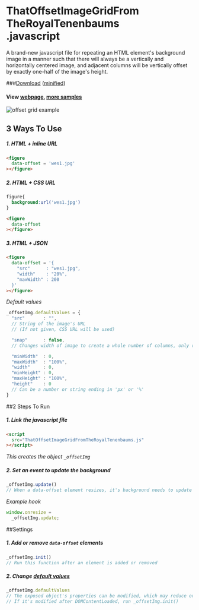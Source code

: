 # ThatOffsetImageGridFrom <br> TheRoyalTenenbaums <br> .javascript

A brand-new javascript file for repeating an HTML element's background image in a manner such that there will always be a vertically and horizontally centered image, and adjacent columns will be vertically offset by exactly one-half of the image's height.

###[Download](https://github.com/tvler/ThatOffsetImageGridFromTheRoyalTenenbaums.js/blob/master/ThatOffsetImageGridFromTheRoyalTenenbaums.js) ([minified](https://github.com/tvler/ThatOffsetImageGridFromTheRoyalTenenbaums.js/blob/master/ThatOffsetImageGridFromTheRoyalTenenbaums.min.js))
#### View [webpage](http://tylerdeitz.co/ThatOffsetImageGridFromTheRoyalTenenbaums.js), [more samples](http://tylerdeitz.co/ThatOffsetImageGridFromTheRoyalTenenbaums.js/samples)

![offset grid example](https://github.com/tvler/ThatOffsetImageGridFromTheRoyalTenenbaums.js/blob/master/img/wes1-offsetexample.jpg)

## 3 Ways To Use
##### 1. HTML + inline URL
```html
<figure
  data-offset = 'wes1.jpg'
></figure>
```
##### 2. HTML + CSS URL

```css
figure{
  background:url('wes1.jpg')
}
```
```html
<figure
  data-offset
></figure>
```
##### 3. HTML + JSON
```html
<figure
  data-offset = '{
    "src"      : "wes1.jpg",
    "width"    : "20%",
    "maxWidth" : 200
  }'
></figure>
```
*Default values*
```javascript
_offsetImg.defaultValues = {
  "src"       : "",
  // String of the image's URL
  // (If not given, CSS URL will be used)

  "snap"      : false,
  // Changes width of image to create a whole number of columns, only respecting one min/max property

  "minWidth"  : 0,
  "maxWidth"  : "100%",
  "width"     : 0,
  "minHeight" : 0,
  "maxHeight" : "100%",
  "height"    : 0
  // Can be a number or string ending in 'px' or '%'
}
```

##2 Steps To Run
##### 1. Link the javascript file
```html
<script
  src="ThatOffsetImageGridFromTheRoyalTenenbaums.js"
></script>
```
*This creates the object ```_offsetImg```*
##### 2. Set an event to update the background
```javascript
_offsetImg.update()
// When a data-offset element resizes, it's background needs to update
```

*Example hook*
```javascript
window.onresize =
  _offsetImg.update;
```

##Settings
##### 1. Add or remove ```data-offset``` elements
```javascript
_offsetImg.init()
// Run this function after an element is added or removed
```

##### 2. Change [default values](https://github.com/tvler/ThatOffsetImageGridFromTheRoyalTenenbaums.js#3-html--json)
```javascript
_offsetImg.defaultValues
// The exposed object's properties can be modified, which may reduce overall markup in some situations
// If it's modified after DOMContentLoaded, run _offsetImg.init()
```

